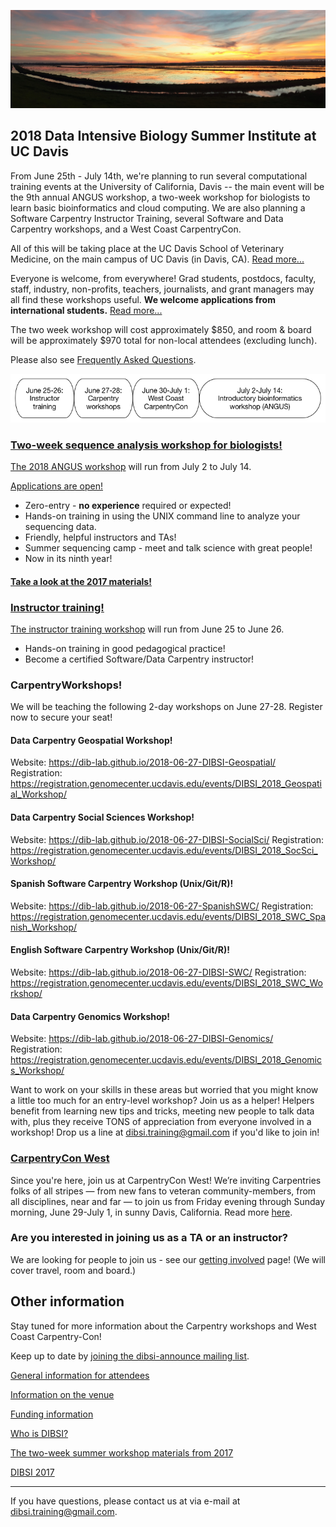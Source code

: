 ![Yolo Basin panorama](images/yolo-panorama.jpg "DIBSI 2018")

## 2018 Data Intensive Biology Summer Institute at UC Davis

From June 25th - July 14th, we're planning to run several
computational training events at the University of California, Davis
-- the main event will be the 9th annual ANGUS workshop, a two-week
workshop for biologists to learn basic bioinformatics and cloud
computing.  We are also planning a Software Carpentry Instructor
Training, several Software and Data Carpentry workshops, and a
West Coast CarpentryCon.

All of this will be taking place at the UC Davis School of Veterinary
Medicine, on the main campus of UC Davis (in Davis,
CA). [Read more...](VENUE.html)

Everyone is welcome, from everywhere! Grad students, postdocs,
faculty, staff, industry, non-profits, teachers, journalists, and
grant managers may all find these workshops useful. **We welcome
applications from international students.**
[Read more...](ATTENDEES.html)

The two week workshop will cost approximately $850, and room & board
will be approximately $970 total for non-local attendees (excluding
lunch).

Please also see [Frequently Asked Questions](https://hackmd.io/s/HkdE1IPuG).

![DIBSI overview](images/overview-bubbles.png)

### [Two-week sequence analysis workshop for biologists!](ANGUS.html)

[The 2018 ANGUS workshop](ANGUS.html) will run from July 2 to July 14.

[Applications are open!](https://docs.google.com/forms/d/e/1FAIpQLSeuXw5aX6NUGdzb4NnhQi3CLEMIxHr_vvVZFB762fCJkkkYGA/viewform)

* Zero-entry - **no experience** required or expected!
* Hands-on training in using the UNIX command line to analyze your sequencing data.
* Friendly, helpful instructors and TAs!
* Summer sequencing camp - meet and talk science with great people!
* Now in its ninth year!

#### [Take a look at the 2017 materials!](https://angus.readthedocs.io/en/2017/)

### [Instructor training!](instructor-training.html)

[The instructor training workshop](instructor-training.html) will run
from June 25 to June 26.

* Hands-on training in good pedagogical practice!
* Become a certified Software/Data Carpentry instructor!

### CarpentryWorkshops!

We will be teaching the following 2-day workshops on June 27-28. Register now to secure your seat!

#### Data Carpentry Geospatial Workshop! 

Website: https://dib-lab.github.io/2018-06-27-DIBSI-Geospatial/
Registration: https://registration.genomecenter.ucdavis.edu/events/DIBSI_2018_Geospatial_Workshop/

#### Data Carpentry Social Sciences Workshop!
Website: https://dib-lab.github.io/2018-06-27-DIBSI-SocialSci/ 
Registration: https://registration.genomecenter.ucdavis.edu/events/DIBSI_2018_SocSci_Workshop/

#### Spanish Software Carpentry Workshop (Unix/Git/R)!
Website: https://dib-lab.github.io/2018-06-27-SpanishSWC/ 
Registration: https://registration.genomecenter.ucdavis.edu/events/DIBSI_2018_SWC_Spanish_Workshop/

#### English Software Carpentry Workshop (Unix/Git/R)!
Website: https://dib-lab.github.io/2018-06-27-DIBSI-SWC/ 
Registration: https://registration.genomecenter.ucdavis.edu/events/DIBSI_2018_SWC_Workshop/

#### Data Carpentry Genomics Workshop!
Website: https://dib-lab.github.io/2018-06-27-DIBSI-Genomics/ 
Registration: https://registration.genomecenter.ucdavis.edu/events/DIBSI_2018_Genomics_Workshop/



Want to work on your skills in these areas but worried that you might know a little too much for an entry-level workshop? 
Join us as a helper! Helpers benefit from learning new tips and tricks, meeting new people to talk data with, 
plus they receive TONS of appreciation from everyone involved in a workshop! Drop us a line at dibsi.training@gmail.com if you'd like to join in!

### [CarpentryCon West](CarpentryConWest.html)

Since you're here, join us at CarpentryCon West! We’re inviting Carpentries folks of all stripes — from new fans to veteran community-members, from all disciplines, near and far — to join us from Friday evening through Sunday morning, June 29-July 1, in sunny Davis, California. Read more [here](CarpentryConWest.html).

### Are you interested in joining us as a TA or an instructor?

We are looking for people to join us - see our
[getting involved](getting-involved.html) page! (We will cover travel,
room and board.)

## Other information

Stay tuned for more information about the Carpentry workshops and West
Coast Carpentry-Con!

Keep up to date by [joining the dibsi-announce mailing list](https://groups.io/g/dibsi-announce/join).

[General information for attendees](ATTENDEES.html)

[Information on the venue](VENUE.html)

[Funding information](FUNDERS.html)

[Who is DIBSI?](WHO.html)

[The two-week summer workshop materials from 2017](angus.readthedocs.io/en/2016/)

[DIBSI 2017](2017/index.html)

----

If you have questions, please contact us at via e-mail at [dibsi.training@gmail.com](mailto:dibsi.training@gmail.com).
